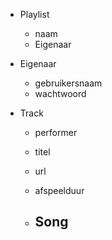 - Playlist 
    - naam
    - Eigenaar

- Eigenaar
    - gebruikersnaam
    - wachtwoord

- Track
    - performer
    - titel
    - url
    - afspeelduur

    - Song
        -